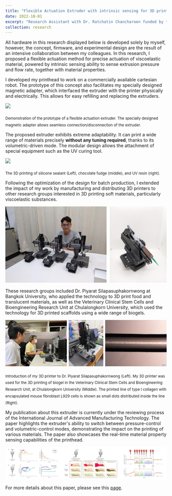 ```yaml
---
title: "Flexible Actuation Extruder with intrinsic sensing for 3D printing of viscoelastic material"
date: 2022-10-01
excerpt: "Research Assistant with Dr. Ratchatin Chancharoen funded by the National Research Council of Thailand (NRCT). I conducted collaborative research focusing on a flexible extruder for precise control of viscoelastic materials. My work resulted in the development of a versatile extruder distributed to other research groups, enabling the efficient 3D printing of various soft materials and facilitating further studies in biogels. This research is currently pending publication in the International Journal of Advanced Manufacturing Technology, highlighting the extruder's unique capabilities. <br/><br/><img src='/images/research_images/4.gif'>"
collection: research
---
```


All hardware in this research displayed below is developed solely by myself, however, the concept, firmware, and experimental design are the result of an intensive collaboration between my colleagues. In this research, I proposed a flexible actuation method for precise actuation of viscoelastic material, powered by intrinsic sensing ability to sense extrusion pressure and flow rate, together with material properties.

I developed my printhead to work on a commercially available cartesian robot. The prototype of this concept also facilitates my specially designed magnetic adapter, which interfaced the extruder with the printer physically and electrically. This allows for easy refilling and replacing the extruders.

<img src='/images/research_images/4_1.gif'>

<sub> Demonstration of the prototype of a flexible actuation extruder. The specially designed magnetic adapter allows seamless connection/disconnection of the extruder.

The proposed extruder exhibits extreme adaptability. It can print a wide range of materials precisely **without any tuning required**, thanks to its volumetric-driven mode. The modular design allows the attachment of special equipment such as the UV curing tool.

<img src='/images/research_images/4_2.gif'>

<sub>The 3D printing of silicone sealant (Left), chocolate fudge (middle), and UV resin (right).

Following the optimization of the design for batch production, I extended the impact of my work by manufacturing and distributing 3D printers to other research groups interested in 3D printing soft materials, particularly viscoelastic substances. 

<img src='/images/research_images/4_3.jpg'>

These research groups included Dr. Piyarat Silapasuphakornwong at Bangkok University, who applied the technology to 3D print food and translucent materials, as well as the Veterinary Clinical Stem Cells and Bioengineering Research Unit at Chulalongkorn University, which used the technology for 3D printed scaffolds using a wide range of biogels.

<img src='/images/research_images/4_4.jpg'>

<sub>Introduction of my 3D printer to Dr. Piyarat Silapasuphakornwong (Left).
My 3D printer was used for the 3D printing of biogel in the Veterinary Clinical Stem Cells and Bioengineering Research Unit, at Chulalongkorn University (Middle).
The printed line of type I collagen with encapsulated mouse fibroblast L929 cells is shown as small dots distributed inside the line (Right).

My publication about this extruder is currently under the reviewing process of the International Journal of Advanced Manufacturing Technology. The paper highlights the extruder's ability to switch between pressure-control and volumetric-control modes, demonstrating the impact on the printing of various materials. The paper also showcases the real-time material property sensing capabilities of the printhead.

<img src='/images/research_images/4_5.jpg'>

For more details about this paper, please see this [page](/publication/Flexible-Actuation-with-Intrinsic-Sensing).